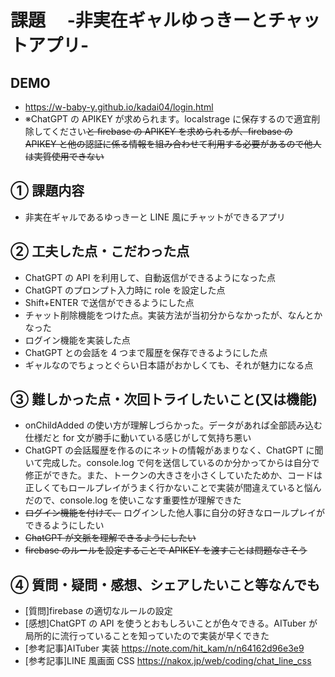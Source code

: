 # 課題　 -非実在ギャルゆっきーとチャットアプリ-

## DEMO

- https://w-baby-y.github.io/kadai04/login.html
- ※ChatGPT の APIKEY が求められます。localstrage に保存するので適宜削除してください~~と firebase の APIKEY を求められるが、firebase の APIKEY と他の認証に係る情報を組み合わせて利用する必要があるので他人は実質使用できない~~

## ① 課題内容

- 非実在ギャルであるゆっきーと LINE 風にチャットができるアプリ

## ② 工夫した点・こだわった点

- ChatGPT の API を利用して、自動返信ができるようになった点
- ChatGPT のプロンプト入力時に role を設定した点
- Shift+ENTER で送信ができるようにした点
- チャット削除機能をつけた点。実装方法が当初分からなかったが、なんとかなった
- ログイン機能を実装した点
- ChatGPT との会話を 4 つまで履歴を保存できるようにした点
- ギャルなのでちょっとぐらい日本語がおかしくても、それが魅力になる点

## ③ 難しかった点・次回トライしたいこと(又は機能)

- onChildAdded の使い方が理解しづらかった。データがあれば全部読み込む仕様だと for 文が勝手に動いている感じがして気持ち悪い
- ChatGPT の会話履歴を作るのにネットの情報があまりなく、ChatGPT に聞いて完成した。console.log で何を送信しているのか分かってからは自分で修正ができた。また、トークンの大きさを小さくしていたためか、コードは正しくてもロールプレイがうまく行かないことで実装が間違えていると悩んだので、console.log を使いこなす重要性が理解できた
- ~~ログイン機能を付けて、~~ ログインした他人事に自分の好きなロールプレイができるようにしたい
- ~~ChatGPT が文脈を理解できるようにしたい~~
- ~~firebase のルールを設定することで APIKEY を渡すことは問題なさそう~~

## ④ 質問・疑問・感想、シェアしたいこと等なんでも

- [質問]firebase の適切なルールの設定
- [感想]ChatGPT の API を使うとおもしろいことが色々できる。AITuber が局所的に流行っていることを知っていたので実装が早くできた
- [参考記事]AITuber 実装 https://note.com/hit_kam/n/n64162d96e3e9
- [参考記事]LINE 風画面 CSS https://nakox.jp/web/coding/chat_line_css
